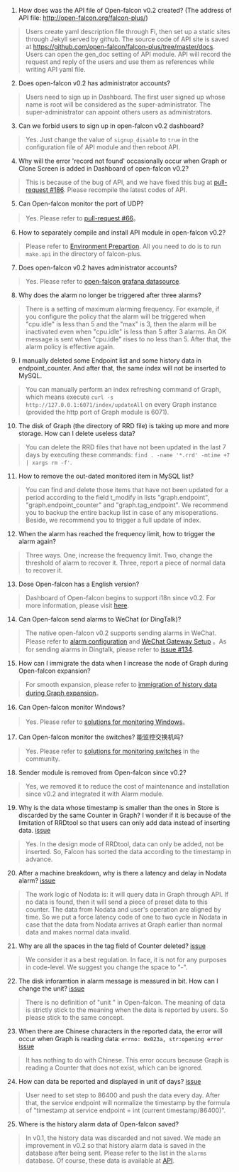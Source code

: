 <!-- toc -->


1. How does was the API file of Open-falcon v0.2 created? (The address of API file:  http://open-falcon.org/falcon-plus/)
> Users create yaml description file through Fi, then set up a static sites through Jekyll served by github. The source code of API site is saved at  https://github.com/open-falcon/falcon-plus/tree/master/docs. Users can open the gen_doc setting of API module. API will record the request and reply of the users and use them as references while writing API yaml file.

2. Does open-falcon v0.2 has administrator accounts?
> Users need to sign up in Dashboard. The first user signed up whose name is root will be considered as the super-administrator. The super-administrator can appoint others users as administrators.   

3. Can we forbid users to sign up in open-falcon v0.2 dashboard?
> Yes. Just change the value of `signup_disable` to `true` in the configuration file of API module and then reboot API.

4. Why will the error 'record not found' occasionally occur when Graph or Clone Screen is added in Dashboard of open-falcon v0.2?
> This is because of the bug of API, and we have fixed this bug at [pull-request #186](https://github.com/open-falcon/falcon-plus/pull/186). Please recompile the latest codes of API.

5. Can Open-falcon monitor the port of UDP?
> Yes. Please refer to [pull-request #66](https://github.com/open-falcon/falcon-plus/pull/66)。

6. How to separately compile and install API module in open-falcon v0.2?
> Please refer to [Environment Prepartion](https://book.open-falcon.org/zh_0_2/quick_install/prepare.html). All you need to do is to run `make.api` in the directory of falcon-plus.

7. Does open-falcon v0.2 haves administrator accounts?
> Yes. Please refer to [open-falcon grafana datasource](https://github.com/open-falcon/grafana-openfalcon-datasource).

8. Why does the alarm no longer be triggered after three alarms?
> There is a setting of maximum alarming frequency. For example, if you configure the policy that the alarm will be triggered when "cpu.idle" is less than 5 and the "max" is 3, then the alarm will be inactivated even when "cpu.idle" is less than 5 after 3 alarms. An OK message is sent when "cpu.idle" rises to no less than 5. After that, the alarm policy is effective again. 

9. I manually deleted some Endpoint list and some history data in endpoint_counter. And after that, the same index will not be inserted to MySQL.
> You can manually perform an index refreshing command of Graph, which means execute `curl -s http://127.0.0.1:6071/index/updateAll` on every Graph instance (provided the http port of Graph module is 6071). 

10. The disk of Graph (the directory of RRD file) is taking up more and more storage. How can I delete useless data?
> You can delete the RRD files that have not been updated in the last 7 days by executing these commands: `find . -name '*.rrd' -mtime +7 | xargs rm -f'`.

11. How to remove the out-dated monitored item in MySQL list?
> You can find and delete those items that have not been updated for a period according to the field t_modify in lists "graph.endpoint", "graph.endpoint_counter" and "graph.tag_endpoint". We recommend you to backup the entire backup list in case of any misoperations. Beside, we recommend you to trigger a full update of index.

12. When the alarm has reached the frequency limit, how to trigger the alarm again?
>  Three ways. One, increase the frequency limit. Two, change the threshold of alarm to recover it. Three, report a piece of normal data to recover it.

13. Dose Open-falcon has a English version?
> Dashboard of Open-falcon begins to support i18n since v0.2. For more information, please visit [here](https://github.com/open-falcon/dashboard/blob/master/i18n.md).

14. Can Open-falcon  send alarms to WeChat (or DingTalk)?
> The native open-falcon v0.2  supports sending alarms in WeChat. Please refer to  [alarm configuration](https://book.open-falcon.org/zh_0_2/distributed_install/mail-sms.html) and [WeChat Gateway Setup](https://github.com/Yanjunhui/chat) 。As for sending alarms in Dingtalk, please refer to [issue #134](https://github.com/open-falcon/falcon-plus/issues/134).

15. How can I immigrate the data when I increase the node of Graph during  Open-falcon expansion?
> For smooth expansion, please refer to [immigration of history data during Graph expansion](http://www.jianshu.com/p/16baba04c959)。

16. Can Open-falcon monitor Windows?
> Yes. Please refer to  [solutions for monitoring Windows](https://book.open-falcon.org/zh_0_2/usage/win.html)。

17. Can Open-falcon monitor the switches? 能监控交换机吗?
> Yes. Please refer to  [solutions for monitoring switches](https://book.open-falcon.org/zh_0_2/usage/switch.html) in the community.

18. Sender module is removed from Open-falcon since v0.2?
> Yes, we removed it to reduce the cost of maintenance and installation since v0.2 and integrated it with Alarm module.

19. Why is the data whose timestamp is smaller than the ones in Store is discarded by the same Counter in Graph? I wonder if it is because of the limitation of RRDtool so that users can only add data instead of inserting data. [issue](https://github.com/open-falcon/falcon-plus/issues/292)
> Yes. In the design mode of RRDtool, data can only be added, not be inserted. So, Falcon has sorted the data according to the timestamp in advance.

20. After a machine breakdown, why is there a latency and delay in Nodata alarm? [issue](https://github.com/open-falcon/falcon-plus/issues/294)
> The work logic of Nodata is: it will query data in Graph through API. If no data is found, then it will send a piece of preset data to this counter. The data from Nodata and user's operation are aligned by time. So we put a force latency code of one to two cycle in Nodata in case that the data from Nodata arrives at Graph earlier than normal data and makes normal data invalid.

21. Why are all the spaces in the tag field of Counter deleted? [issue](https://github.com/open-falcon/falcon-plus/issues/289)
> We consider it as a best regulation. In face, it is not for any purposes in code-level. We suggest you change the space to "-".

22. The disk inforamtion in alarm message is measured in bit. How can I change the unit? [issue](https://github.com/open-falcon/falcon-plus/issues/275)
> There is no definition of "unit " in Open-falcon. The meaning of data is strictly stick to the meaning when the data is reported by users. So please stick to the same concept.

23. When there are Chinese characters in the reported data, the error will occur when Graph is reading data: `errno: 0x023a, str:opening error` [issue](https://github.com/open-falcon/falcon-plus/issues/274)
> It has nothing to do with Chinese. This error occurs because Graph is reading a Counter that does not exist, which can be ignored.

24. How can data be reported and displayed in unit of days? [issue](https://github.com/open-falcon/falcon-plus/issues/271)
> User need to set step to 86400 and push the data every day. After that, the service endpoint will normalize the timestamp by the formula of "timestamp at service endpoint = int (current timestamp/86400)".

25. Where is the history alarm data of Open-falcon saved?
> In v0.1, the history data was discarded and not saved. We made an improvement in v0.2 so that history alarm data is saved in the database after being sent. Please refer to the list in the `alarms` database. Of course, these data is available at  [API](http://open-falcon.org/falcon-plus/#/alarm_eventcases_list).
